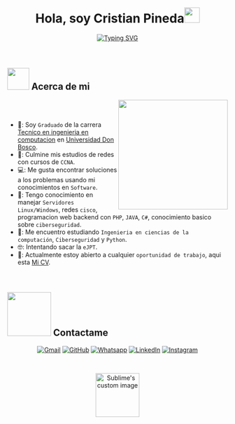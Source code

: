 <h1 align="center">Hola, soy Cristian Pineda<img src="https://media.giphy.com/media/hvRJCLFzcasrR4ia7z/giphy.gif" width="35"></h1>
<p align="center">
  <a href="https://git.io/typing-svg"><img src="https://readme-typing-svg.herokuapp.com?font=Fira+Code&duration=4000&pause=800&color=001CFF&random=false&width=435&lines=Estudiante+de+ingenier%C3%ADa+;Programador+competente;Ciberseguridad+%3C3;Siempre+aprendiendo+cosas+nueva" alt="Typing SVG" /></a>
</p>


<br>


	
## <picture><img src = "https://github.com/7oSkaaa/7oSkaaa/blob/main/Images/about_me.gif?raw=true" width = 50px></picture> Acerca de mi

<picture> <img align="right" src="https://github.com/7oSkaaa/7oSkaaa/blob/main/Images/Right_Side.gif?raw=true" width = 250px></picture>

<br><br>

- 📘: Soy `Graduado` de la carrera [Tecnico en ingenieria en computacion](https://www.udb.edu.sv/udb/carreras/carrera/tecnico_en_ingenieria_en_computacion) en [Universidad Don Bosco](https://www.udb.edu.sv/udb/).
- 📩: Culmine mis estudios de redes con cursos de `CCNA`.
- 💻: Me gusta encontrar soluciones a los problemas usando mi conocimientos en `Software`.
- 🥇: Tengo conocimiento en manejar `Servidores Linux/Windows`, redes `cisco`, programacion web backend con `PHP`, `JAVA`, `C#`, conocimiento basico sobre `ciberseguridad`.
- 📖: Me encuentro estudiando `Ingenieria en ciencias de la computación`, `Ciberseguridad` y `Python`.
- 🤓: Intentando sacar la `eJPT`.
- 🤔: Actualmente estoy abierto a cualquier `oportunidad de trabajo`, aqui esta [Mi CV](https://drive.google.com/file/d/1fwXTYBLPVJeKLcMdlhXqCB5osgkVY50p/view?usp=drive_link).
<br>


## <picture> <img src="https://github.com/7oSkaaa/7oSkaaa/blob/main/Images/Connect-with-me.gif?raw=true" width="100px"> </picture> Contactame
<p align="center">
	<a href="mailto:cristian.pineda2308@gmail.com"><img img src="https://img.shields.io/badge/gmail-%23EA4335.svg?style=plastic&logo=gmail&logoColor=white" alt="Gmail"/></a>
	<a href="https://github.com/Cr1ss7"><img src="https://img.shields.io/badge/github-%23181717.svg?style=plastic&logo=github&logoColor=white" alt="GitHub"/></a>
	<a href="https://wa.me/79716489"><img src="https://img.shields.io/badge/whatsapp-%2325D366.svg?style=plastic&logo=whatsapp&logoColor=white" alt="Whatsapp"/></a>
	<a href="https://www.linkedin.com/in/cristianpineda-cv/"><img src="https://img.shields.io/badge/linkedin-%230A66C2.svg?style=plastic&logo=linkedin&logoColor=white" alt="LinkedIn"/></a>
	<a href="https://www.instagram.com/c.o.pined/"><img src="https://img.shields.io/badge/instagram-%23E4405F.svg?style=plastic&logo=instagram&logoColor=white" alt="Instagram"/></a>
</p>
<br>


<p align="center">
  <img src="https://media.tenor.com/saOybZUSPlQAAAAi/spin-haunter.gif" alt="Sublime's custom image" width="100"/>
</p>
